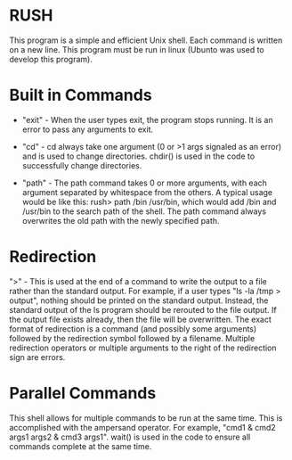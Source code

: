# RUSH
This program is a simple and efficient Unix shell. Each command is written on a new line. This program must be run in linux (Ubunto was used to develop this program).

# Built in Commands
- "exit" - When the user types exit, the program stops running. It is an error to pass any arguments to exit.

- "cd" - cd always take one argument (0 or >1 args signaled as an error) and is used to change directories. chdir() is used in the code to successfully change directories.

- "path" - The path command takes 0 or more arguments, with each argument separated by whitespace from the others. A typical usage would be like this: rush> path /bin /usr/bin, which would add /bin and /usr/bin to the search path of the shell. The path command always overwrites the old path with the newly specified path.

# Redirection
">" - This is used at the end of a command to write the output to a file rather than the standard output. For example, if a user types "ls -la /tmp > output", nothing should be printed on the standard output. Instead, the standard output of the ls program should be rerouted to the file output. If the output file exists already, then the file will be overwritten. The exact format of redirection is a command (and possibly some arguments) followed by the redirection symbol followed by a filename. Multiple redirection operators or multiple arguments to the right of the redirection sign are errors.

# Parallel Commands
This shell allows for multiple commands to be run at the same time. This is accomplished with the ampersand operator. For example, "cmd1 & cmd2 args1 args2 & cmd3 args1". wait() is used in the code to ensure all commands complete at the same time.
